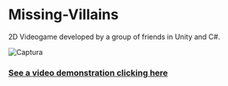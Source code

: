 # Missing-Villains

2D Videogame developed by a group of friends in Unity and C#. 

![Captura](https://user-images.githubusercontent.com/113347414/211224812-0c2bd20f-be47-42bb-952d-da31d37089b4.PNG)

### [See a video demonstration clicking here](https://youtu.be/f8vK0Fmi_-4)

